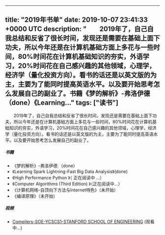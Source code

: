 
---
title: "2019年书单"
date: 2019-10-07 23:41:33 +0000 UTC
description: "    2019年了，自己自我总结和反省了很长时间，发现还是需要在基础上面下功夫，所以今年还是在计算机基础方面上多花与一些时间，80%时间花在计算机基础知识的夯实，外语学习，20%时间花在自己感兴趣的其他领域，心理学，经济学（量化投资方向）。看书的话还是以英文版的为主，主要为了能同时提高英语水平。以及要开始思考怎么发展自己的副业了。书籍《梦的解析》-弗洛伊德 （done）《Learning..."
tags: ["读书"]
---
&ensp;&ensp;&ensp;&ensp;2019年了，自己自我总结和反省了很长时间，发现还是需要在基础上面下功夫，所以今年还是在计算机基础方面上多花与一些时间，80%时间花在计算机基础知识的夯实，外语学习，20%时间花在自己感兴趣的其他领域，心理学，经济学（量化投资方向）。看书的话还是以英文版的为主，主要为了能同时提高英语水平。以及要开始思考怎么发展自己的副业了。
##### 书籍
+ 《梦的解析》-弗洛伊德 （done）
+  《Learning Spark Lightning-Fast Big Data Analysis》(done)
+  《High Performance Python 》（ 正在阅读中 ...）
+  《Computer Algorithms (Third Edition) 》（正在阅读中...）
+   《计算机网络-自顶向下方法与Internet特色》（未开始）
+    《编译原理》（未开始）
##### 视频
+ [Compilers-SOE-YCSCS1-STANFORD SCHOOL OF ENGINEERING](https://online.stanford.edu/courses/soe-ycscs1-compilers) (观看中...)


